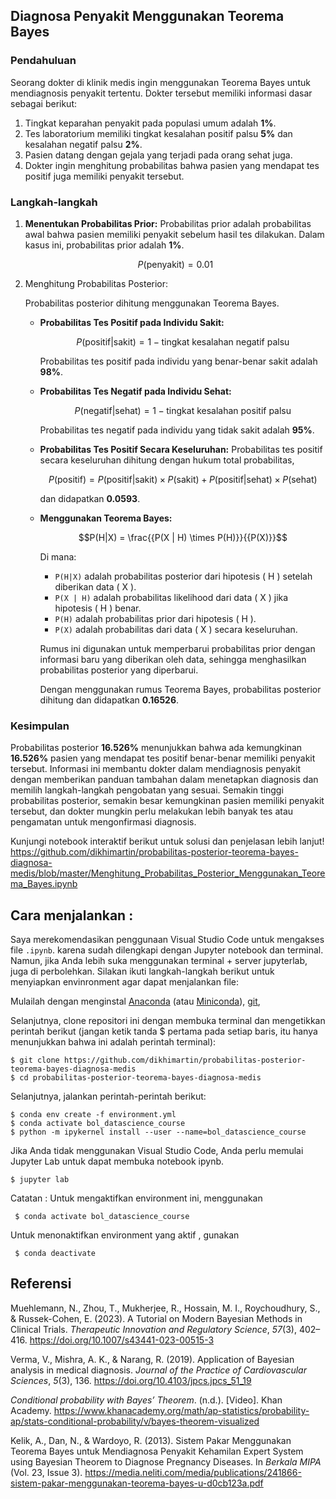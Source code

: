 ## Diagnosa Penyakit Menggunakan Teorema Bayes

### Pendahuluan

Seorang dokter di klinik medis ingin menggunakan Teorema Bayes untuk mendiagnosis penyakit tertentu. Dokter tersebut memiliki informasi dasar sebagai berikut:

1. Tingkat keparahan penyakit pada populasi umum adalah **1%**.
2. Tes laboratorium memiliki tingkat kesalahan positif palsu **5%** dan kesalahan negatif palsu **2%**.
3. Pasien datang dengan gejala yang terjadi pada orang sehat juga.
4. Dokter ingin menghitung probabilitas bahwa pasien yang mendapat tes positif juga memiliki penyakit tersebut.

### Langkah-langkah

1. **Menentukan Probabilitas Prior:** Probabilitas prior adalah probabilitas awal bahwa pasien memiliki penyakit sebelum hasil tes dilakukan. Dalam kasus ini, probabilitas prior adalah **1%**.

   $$P(\text{penyakit}) = 0.01$$

   

2. Menghitung Probabilitas Posterior:

   Probabilitas posterior dihitung menggunakan Teorema Bayes.

   - **Probabilitas Tes Positif pada Individu Sakit:** 

     $$P(\text{positif}|\text{sakit}) = 1 - \text{tingkat kesalahan negatif palsu}$$

     Probabilitas tes positif pada individu yang benar-benar sakit adalah **98%**.

     

   - **Probabilitas Tes Negatif pada Individu Sehat:** 

     $$P(\text{negatif}|\text{sehat}) = 1 - \text{tingkat kesalahan positif palsu}$$

     Probabilitas tes negatif pada individu yang tidak sakit adalah **95%**.

     

   - **Probabilitas Tes Positif Secara Keseluruhan:** Probabilitas tes positif secara keseluruhan dihitung dengan hukum total probabilitas, 

     $$P(\text{positif}) = P(\text{positif}|\text{sakit}) \times P(\text{sakit}) + P(\text{positif}|\text{sehat}) \times P(\text{sehat})$$

     dan didapatkan **0.0593**.

     
   
   - **Menggunakan Teorema Bayes:** 
   
     $$P(H|X) = \frac{{P(X | H) \times P(H)}}{{P(X)}}$$

     Di mana:
     
     - `P(H|X)` adalah probabilitas posterior dari hipotesis \( H \) setelah diberikan data \( X \).
     - `P(X | H)` adalah probabilitas likelihood dari data \( X \) jika hipotesis \( H \) benar.
     - `P(H)` adalah probabilitas prior dari hipotesis \( H \).
     - `P(X)` adalah probabilitas dari data \( X \) secara keseluruhan.
     
     Rumus ini digunakan untuk memperbarui probabilitas prior dengan informasi baru yang diberikan oleh data, sehingga menghasilkan probabilitas posterior yang diperbarui.
     
     Dengan menggunakan rumus Teorema Bayes, probabilitas posterior dihitung dan didapatkan **0.16526**.

### Kesimpulan

Probabilitas posterior **16.526%** menunjukkan bahwa ada kemungkinan **16.526%** pasien yang mendapat tes positif benar-benar memiliki penyakit tersebut. Informasi ini membantu dokter dalam mendiagnosis penyakit dengan memberikan panduan tambahan dalam menetapkan diagnosis dan memilih langkah-langkah pengobatan yang sesuai. Semakin tinggi probabilitas posterior, semakin besar kemungkinan pasien memiliki penyakit tersebut, dan dokter mungkin perlu melakukan lebih banyak tes atau pengamatan untuk mengonfirmasi diagnosis.

Kunjungi notebook interaktif berikut untuk solusi dan penjelasan lebih lanjut!
https://github.com/dikhimartin/probabilitas-posterior-teorema-bayes-diagnosa-medis/blob/master/Menghitung_Probabilitas_Posterior_Menggunakan_Teorema_Bayes.ipynb

Cara menjalankan : 
---------------
Saya merekomendasikan penggunaan Visual Studio Code untuk mengakses file `.ipynb`. karena sudah dilengkapi dengan Jupyter notebook dan terminal. Namun, jika Anda lebih suka menggunakan terminal + server jupyterlab, juga di perbolehkan. Silakan ikuti langkah-langkah berikut untuk menyiapkan envinronment agar dapat menjalankan file:

Mulailah dengan menginstal [Anaconda](https://www.anaconda.com/products/distribution) (atau [Miniconda](https://docs.conda.io/en/latest/miniconda.html)), [git](https://git-scm.com/downloads), 

Selanjutnya, clone repositori ini dengan membuka terminal dan mengetikkan perintah berikut (jangan ketik tanda $ pertama pada setiap baris, itu hanya menunjukkan bahwa ini adalah perintah terminal):

    $ git clone https://github.com/dikhimartin/probabilitas-posterior-teorema-bayes-diagnosa-medis
    $ cd probabilitas-posterior-teorema-bayes-diagnosa-medis

Selanjutnya, jalankan perintah-perintah berikut:

    $ conda env create -f environment.yml
    $ conda activate bol_datascience_course
    $ python -m ipykernel install --user --name=bol_datascience_course

Jika Anda tidak menggunakan Visual Studio Code, Anda perlu memulai Jupyter Lab untuk dapat membuka notebook ipynb.

    $ jupyter lab

Catatan :
 Untuk mengaktifkan environment ini, menggunakan

     $ conda activate bol_datascience_course

 Untuk menonaktifkan environment yang aktif , gunakan

     $ conda deactivate    



Referensi
--------

Muehlemann, N., Zhou, T., Mukherjee, R., Hossain, M. I., Roychoudhury, S., & Russek-Cohen, E. (2023). A Tutorial on Modern Bayesian Methods in Clinical Trials. *Therapeutic Innovation and Regulatory Science*, *57*(3), 402–416. https://doi.org/10.1007/s43441-023-00515-3

Verma, V., Mishra, A. K., & Narang, R. (2019). Application of Bayesian analysis in medical diagnosis. *Journal of the Practice of Cardiovascular Sciences*, *5*(3), 136. https://doi.org/10.4103/jpcs.jpcs_51_19

*Conditional probability with Bayes’ Theorem*. (n.d.). [Video]. Khan Academy. https://www.khanacademy.org/math/ap-statistics/probability-ap/stats-conditional-probability/v/bayes-theorem-visualized

Kelik, A., Dan, N., & Wardoyo, R. (2013). Sistem Pakar Menggunakan Teorema Bayes untuk Mendiagnosa Penyakit Kehamilan Expert System using Bayesian Theorem to Diagnose Pregnancy Diseases. In *Berkala MIPA* (Vol. 23, Issue 3). https://media.neliti.com/media/publications/241866-sistem-pakar-menggunakan-teorema-bayes-u-d0cb123a.pdf